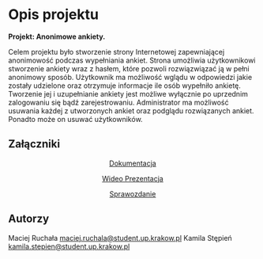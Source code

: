 # Opis projektu

**Projekt: Anonimowe ankiety.**

Celem projektu było stworzenie strony Internetowej zapewniającej anonimowość podczas wypełniania ankiet. Strona umożliwia użytkownikowi stworzenie ankiety wraz z hasłem, które pozwoli rozwiązwiązać ją w pełni anonimowy sposób. Użytkownik ma możliwość wglądu w odpowiedzi jakie zostały udzielone oraz otrzymuje informacje ile osób wypełniło ankietę. Tworzenie jej i uzupełnianie ankiety jest możliwe wyłącznie po uprzednim zalogowaniu się bądź zarejestrowaniu. Administrator ma możliwość usuwania każdej z utworzonych ankiet oraz podglądu rozwiązanych ankiet. Ponadto może on usuwać użytkowników.


## Załączniki
<a 
href="http://ux.up.krakow.pl/~ruchala.maciej/Dokumentacja/"
rel="noopener"
target="_blank">
	<p align="center">
		Dokumentacja
	</p>
</a>

<a 
href="https://youtu.be/YYXslSsAz8I"
rel="noopener"
target="_blank">
	<p align="center">
		Wideo Prezentacja
	</p>
</a>

<a 
href="https://www.overleaf.com/project/5edf9b695645370001dfe539"
rel="noopener"
target="_blank">
	<p align="center">
		Sprawozdanie
	</p>
</a>


## Autorzy

Maciej Ruchała maciej.ruchala@student.up.krakow.pl
Kamila Stępień kamila.stepien@student.up.krakow.pl 


